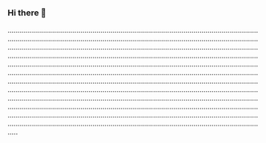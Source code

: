 ### Hi there 👋

.....................................................................................................................................................................................................................................................................................................................................................................................................................................................................................................................................................................................................................................................................................................................................................................................................................................................................................................................................................................................................................................................................................................................................................................................................................................................................................................................................................................................................................................................................................................................................................